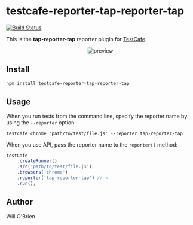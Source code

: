 # testcafe-reporter-tap-reporter-tap
[![Build Status](https://travis-ci.org/willscripted/testcafe-reporter-tap-reporter-tap.svg)](https://travis-ci.org/willscripted/testcafe-reporter-tap-reporter-tap)

This is the **tap-reporter-tap** reporter plugin for [TestCafe](http://devexpress.github.io/testcafe).

<p align="center">
    <img src="https://raw.github.com/willscripted/testcafe-reporter-tap-reporter-tap/master/media/preview.png" alt="preview" />
</p>

## Install

```
npm install testcafe-reporter-tap-reporter-tap
```

## Usage

When you run tests from the command line, specify the reporter name by using the `--reporter` option:

```
testcafe chrome 'path/to/test/file.js' --reporter tap-reporter-tap
```


When you use API, pass the reporter name to the `reporter()` method:

```js
testCafe
    .createRunner()
    .src('path/to/test/file.js')
    .browsers('chrome')
    .reporter('tap-reporter-tap') // <-
    .run();
```

## Author
Will O&#39;Brien 
